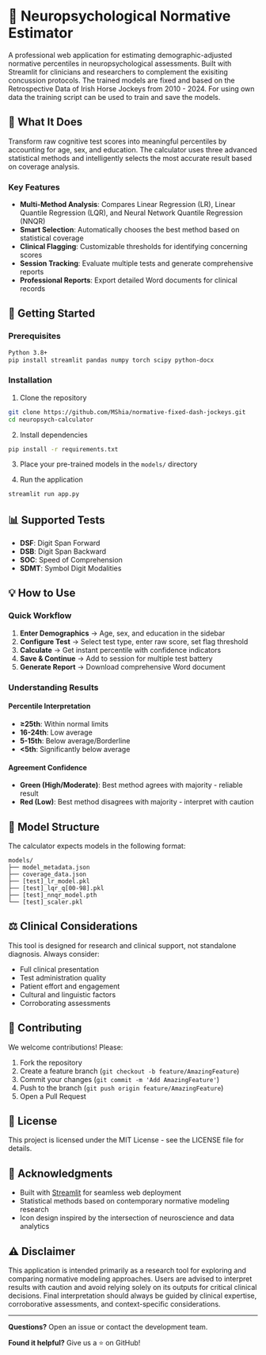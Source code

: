 # 🧠 Neuropsychological Normative Estimator

A professional web application for estimating demographic-adjusted normative percentiles in neuropsychological assessments. Built with Streamlit for clinicians and researchers to complement the exisiting concussion protocols. The trained models are fixed and based on the Retrospective Data of Irish Horse Jockeys from 2010 - 2024. For using own data the training script can be used to train and save the models. 

## 🎯 What It Does

Transform raw cognitive test scores into meaningful percentiles by accounting for age, sex, and education. The calculator uses three advanced statistical methods and intelligently selects the most accurate result based on coverage analysis.

### Key Features
- **Multi-Method Analysis**: Compares Linear Regression (LR), Linear Quantile Regression (LQR), and Neural Network Quantile Regression (NNQR)
- **Smart Selection**: Automatically chooses the best method based on statistical coverage
- **Clinical Flagging**: Customizable thresholds for identifying concerning scores
- **Session Tracking**: Evaluate multiple tests and generate comprehensive reports
- **Professional Reports**: Export detailed Word documents for clinical records

## 🚀 Getting Started

### Prerequisites
```bash
Python 3.8+
pip install streamlit pandas numpy torch scipy python-docx
```

### Installation
1. Clone the repository
```bash
git clone https://github.com/MShia/normative-fixed-dash-jockeys.git
cd neuropsych-calculator
```

2. Install dependencies
```bash
pip install -r requirements.txt
```

3. Place your pre-trained models in the `models/` directory

4. Run the application
```bash
streamlit run app.py
```

## 📊 Supported Tests

- **DSF**: Digit Span Forward
- **DSB**: Digit Span Backward
- **SOC**: Speed of Comprehension
- **SDMT**: Symbol Digit Modalities

## 💡 How to Use

### Quick Workflow
1. **Enter Demographics** → Age, sex, and education in the sidebar
2. **Configure Test** → Select test type, enter raw score, set flag threshold
3. **Calculate** → Get instant percentile with confidence indicators
4. **Save & Continue** → Add to session for multiple test battery
5. **Generate Report** → Download comprehensive Word document

### Understanding Results

#### Percentile Interpretation
- **≥25th**: Within normal limits
- **16-24th**: Low average
- **5-15th**: Below average/Borderline
- **<5th**: Significantly below average

#### Agreement Confidence
- **Green (High/Moderate)**: Best method agrees with majority - reliable result
- **Red (Low)**: Best method disagrees with majority - interpret with caution

## 🔧 Model Structure

The calculator expects models in the following format:
```
models/
├── model_metadata.json
├── coverage_data.json
├── [test]_lr_model.pkl
├── [test]_lqr_q[00-98].pkl
├── [test]_nnqr_model.pth
└── [test]_scaler.pkl
```

## ⚖️ Clinical Considerations

This tool is designed for research and clinical support, not standalone diagnosis. Always consider:
- Full clinical presentation
- Test administration quality
- Patient effort and engagement
- Cultural and linguistic factors
- Corroborating assessments

## 🤝 Contributing

We welcome contributions! Please:
1. Fork the repository
2. Create a feature branch (`git checkout -b feature/AmazingFeature`)
3. Commit your changes (`git commit -m 'Add AmazingFeature'`)
4. Push to the branch (`git push origin feature/AmazingFeature`)
5. Open a Pull Request

## 📝 License

This project is licensed under the MIT License - see the LICENSE file for details.

## 🙏 Acknowledgments

- Built with [Streamlit](https://streamlit.io/) for seamless web deployment
- Statistical methods based on contemporary normative modeling research
- Icon design inspired by the intersection of neuroscience and data analytics

## ⚠️ Disclaimer

This application is intended primarily as a research tool for exploring and comparing normative modeling approaches. Users are advised to interpret results with caution and avoid relying solely on its outputs for critical clinical decisions. Final interpretation should always be guided by clinical expertise, corroborative assessments, and context-specific considerations.

---

**Questions?** Open an issue or contact the development team.

**Found it helpful?** Give us a ⭐ on GitHub!
